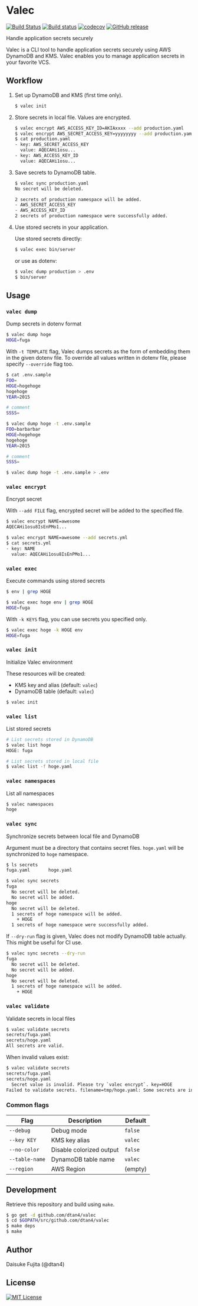# Valec

[![Build Status](https://travis-ci.org/dtan4/valec.svg?branch=master)](https://travis-ci.org/dtan4/valec)
[![Build status](https://ci.appveyor.com/api/projects/status/5re33kx1xwqgeswi/branch/master?svg=true)](https://ci.appveyor.com/project/dtan4/valec/branch/master)
[![codecov](https://codecov.io/gh/dtan4/valec/branch/master/graph/badge.svg)](https://codecov.io/gh/dtan4/valec)
[![GitHub release](https://img.shields.io/github/release/dtan4/valec.svg)](https://github.com/dtan4/valec/releases)

Handle application secrets securely

Valec is a CLI tool to handle application secrets securely using AWS DynamoDB and KMS.
Valec enables you to manage application secrets in your favorite VCS.

## Workflow

1. Set up DynamoDB and KMS (first time only).

    ```bash
    $ valec init
    ```

2. Store secrets in local file. Values are encrypted.

    ```bash
    $ valec encrypt AWS_ACCESS_KEY_ID=AKIAxxxx --add production.yaml
    $ valec encrypt AWS_SECRET_ACCESS_KEY=yyyyyyyy --add production.yaml
    $ cat production.yaml
    - key: AWS_SECRET_ACCESS_KEY
      value: AQECAHi1osu...
    - key: AWS_ACCESS_KEY_ID
      value: AQECAHi1osu...
    ```

3. Save secrets to DynamoDB table.

    ```bash
    $ valec sync production.yaml
    No secret will be deleted.

    2 secrets of production namespace will be added.
    - AWS_SECRET_ACCESS_KEY
    - AWS_ACCESS_KEY_ID
    2 secrets of production namespace were successfully added.
    ```

4. Use stored secrets in your application.

    Use stored secrets directly:

    ```bash
    $ valec exec bin/server
    ```

    or use as dotenv:

    ```bash
    $ valec dump production > .env
    $ bin/server
    ```

## Usage

### `valec dump`

Dump secrets in dotenv format

```bash
$ valec dump hoge
HOGE=fuga
```

With `-t TEMPLATE` flag, Valec dumps secrets as the form of embedding them in the given dotenv file. To override all values written in dotenv file, please specify `--override` flag too.

```bash
$ cat .env.sample
FOO=
HOGE=hogehoge
hogehoge
YEAR=2015

# comment
SSSS=

$ valec dump hoge -t .env.sample
FOO=barbarbar
HOGE=hogehoge
hogehoge
YEAR=2015

# comment
SSSS=

$ valec dump hoge -t .env.sample > .env
```

### `valec encrypt`

Encrypt secret

With `--add FILE` flag, encrypted secret will be added to the specified file.

```bash
$ valec encrypt NAME=awesome
AQECAHi1osu8IsEnPMo1...

$ valec encrypt NAME=awesome --add secrets.yml
$ cat secrets.yml
- key: NAME
  value: AQECAHi1osu8IsEnPMo1...
```

### `valec exec`

Execute commands using stored secrets

```bash
$ env | grep HOGE

$ valec exec hoge env | grep HOGE
HOGE=fuga
```

With `-k KEYS` flag, you can use secrets you specified only.

```bash
$ valec exec hoge -k HOGE env
HOGE=fuga
```

### `valec init`

Initialize Valec environment

These resources will be created:

- KMS key and alias (default: `valec`)
- DynamoDB table (default: `valec`)

```bash
$ valec init
```

### `valec list`

List stored secrets

```bash
# List secrets stored in DynamoDB
$ valec list hoge
HOGE: fuga

# List secrets stored in local file
$ valec list -f hoge.yaml
```

### `valec namespaces`

List all namespaces

```bash
$ valec namespaces
hoge
```

### `valec sync`

Synchronize secrets between local file and DynamoDB

Argument must be a directory that contains secret files. `hoge.yaml` will be synchronized to `hoge` namespace.

```bash
$ ls secrets
fuga.yaml       hoge.yaml

$ valec sync secrets
fuga
  No secret will be deleted.
  No secret will be added.
hoge
  No secret will be deleted.
  1 secrets of hoge namespace will be added.
    + HOGE
  1 secrets of hoge namespace were successfully added.
```

If `--dry-run` flag is given, Valec does not modify DynamoDB table actually. This might be useful for CI use.

```bash
$ valec sync secrets --dry-run
fuga
  No secret will be deleted.
  No secret will be added.
hoge
  No secret will be deleted.
  1 secrets of hoge namespace will be added.
    + HOGE
```

### `valec validate`

Validate secrets in local files

```bash
$ valec validate secrets
secrets/fuga.yaml
secrets/hoge.yaml
All secrets are valid.
```

When invalid values exist:

```bash
$ valec validate secrets
secrets/fuga.yaml
secrets/hoge.yaml
  Secret value is invalid. Please try `valec encrypt`. key=HOGE
Failed to validate secrets. filename=tmp/hoge.yaml: Some secrets are invalid.
```

### Common flags

|Flag|Description|Default|
|---|---|---|
|`--debug`|Debug mode|`false`|
|`--key KEY`|KMS key alias|`valec`|
|`--no-color`|Disable colorized output|`false`|
|`--table-name`|DynamoDB table name|`valec`|
|`--region`|AWS Region|(empty)|

## Development

Retrieve this repository and build using `make`.

```bash
$ go get -d github.com/dtan4/valec
$ cd $GOPATH/src/github.com/dtan4/valec
$ make deps
$ make
```

## Author

Daisuke Fujita (@dtan4)

## License

[![MIT License](http://img.shields.io/badge/license-MIT-blue.svg?style=flat)](LICENSE)
